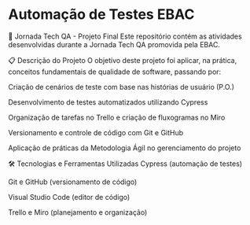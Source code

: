 # Automação de Testes EBAC

🧪 Jornada Tech QA - Projeto Final
Este repositório contém as atividades desenvolvidas durante a Jornada Tech QA promovida pela EBAC.

📋 Descrição do Projeto
O objetivo deste projeto foi aplicar, na prática, conceitos fundamentais de qualidade de software, passando por:

Criação de cenários de teste com base nas histórias de usuário (P.O.)

Desenvolvimento de testes automatizados utilizando Cypress

Organização de tarefas no Trello e criação de fluxogramas no Miro

Versionamento e controle de código com Git e GitHub

Aplicação de práticas da Metodologia Ágil no gerenciamento do projeto

🛠️ Tecnologias e Ferramentas Utilizadas
Cypress (automação de testes)

Git e GitHub (versionamento de código)

Visual Studio Code (editor de código)

Trello e Miro (planejamento e organização)
